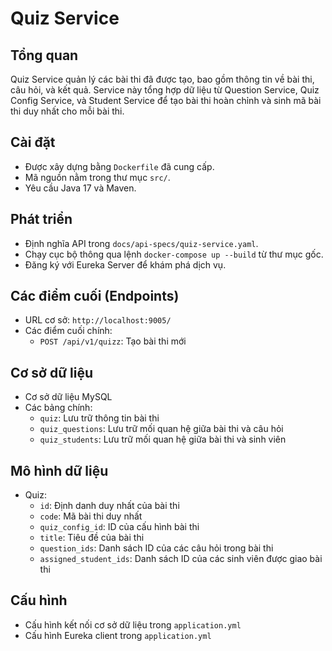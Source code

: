 # Quiz Service

## Tổng quan
Quiz Service quản lý các bài thi đã được tạo, bao gồm thông tin về bài thi, câu hỏi, và kết quả. Service này tổng hợp dữ liệu từ Question Service, Quiz Config Service, và Student Service để tạo bài thi hoàn chỉnh và sinh mã bài thi duy nhất cho mỗi bài thi.

## Cài đặt
- Được xây dựng bằng `Dockerfile` đã cung cấp.
- Mã nguồn nằm trong thư mục `src/`.
- Yêu cầu Java 17 và Maven.

## Phát triển
- Định nghĩa API trong `docs/api-specs/quiz-service.yaml`.
- Chạy cục bộ thông qua lệnh `docker-compose up --build` từ thư mục gốc.
- Đăng ký với Eureka Server để khám phá dịch vụ.

## Các điểm cuối (Endpoints)
- URL cơ sở: `http://localhost:9005/`
- Các điểm cuối chính:
  - `POST /api/v1/quizz`: Tạo bài thi mới

## Cơ sở dữ liệu
- Cơ sở dữ liệu MySQL
- Các bảng chính:
  - `quiz`: Lưu trữ thông tin bài thi
  - `quiz_questions`: Lưu trữ mối quan hệ giữa bài thi và câu hỏi
  - `quiz_students`: Lưu trữ mối quan hệ giữa bài thi và sinh viên

## Mô hình dữ liệu
- Quiz:
  - `id`: Định danh duy nhất của bài thi
  - `code`: Mã bài thi duy nhất
  - `quiz_config_id`: ID của cấu hình bài thi
  - `title`: Tiêu đề của bài thi
  - `question_ids`: Danh sách ID của các câu hỏi trong bài thi
  - `assigned_student_ids`: Danh sách ID của các sinh viên được giao bài thi

## Cấu hình
- Cấu hình kết nối cơ sở dữ liệu trong `application.yml`
- Cấu hình Eureka client trong `application.yml`